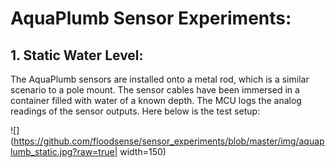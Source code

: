 # AquaPlumb Sensor Experiments:

## 1. Static Water Level:
The AquaPlumb sensors are installed onto a metal rod, which is a similar scenario to a pole mount. The sensor cables have been immersed in a container filled with water of a known depth. The MCU logs the analog readings of the sensor outputs. Here below is the test setup:

![](https://github.com/floodsense/sensor_experiments/blob/master/img/aquaplumb_static.jpg?raw=true| width=150)
